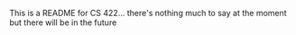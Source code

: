 This is a README for CS 422...
there's nothing much to say at the moment
but there will be in the future
